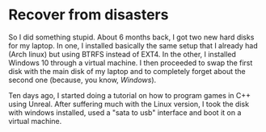 # Recover from disasters

So I did something stupid. About 6 months back, I got two new hard
disks for my laptop. In one, I installed basically the same setup that
I already had (Arch linux) but using BTRFS instead of EXT4. In the 
other, I installed Windows 10 through a virtual machine. I then
proceeded to swap the first disk with the main disk of my laptop and to
completely forget about the second one (because, you know, _Windows_).

Ten days ago, I started doing a tutorial on how to program games in C++
using Unreal. After suffering much with the Linux version, I took the 
disk with windows installed, used a "sata to usb" interface and boot it
on a virtual machine.
